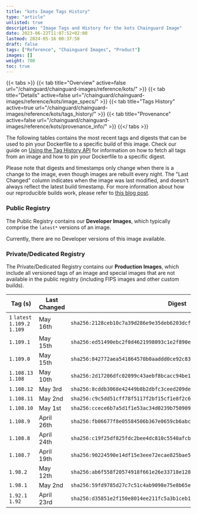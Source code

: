 ```yaml
---
title: "kots Image Tags History"
type: "article"
unlisted: true
description: "Image Tags and History for the kots Chainguard Image"
date: 2023-06-22T11:07:52+02:00
lastmod: 2024-05-16 00:37:58
draft: false
tags: ["Reference", "Chainguard Images", "Product"]
images: []
weight: 700
toc: true
---
```


{{< tabs >}}
{{< tab title="Overview" active=false url="/chainguard/chainguard-images/reference/kots/" >}}
{{< tab title="Details" active=false url="/chainguard/chainguard-images/reference/kots/image_specs/" >}}
{{< tab title="Tags History" active=true url="/chainguard/chainguard-images/reference/kots/tags_history/" >}}
{{< tab title="Provenance" active=false url="/chainguard/chainguard-images/reference/kots/provenance_info/" >}}
{{</ tabs >}}

The following tables contains the most recent tags and digests that can be used to pin your Dockerfile to a specific build of this image. Check our guide on [Using the Tag History API](/chainguard/chainguard-images/using-the-tag-history-api/) for information on how to fetch all tags from an image and how to pin your Dockerfile to a specific digest.

Please note that digests and timestamps only change when there is a change to the image, even though images are rebuilt every night. The "Last Changed" column indicates when the image was last modified, and doesn't always reflect the latest build timestamp. For more information about how our reproducible builds work, please refer to [this blog post](https://www.chainguard.dev/unchained/reproducing-chainguards-reproducible-image-builds).

### Public Registry
The Public Registry contains our **Developer Images**, which typically comprise the `latest*` versions of an image.

Currently, there are no Developer versions of this image available.

### Private/Dedicated Registry
The Private/Dedicated Registry contains our **Production Images**, which include all versioned tags of an image and special images that are not available in the public registry (including FIPS images and other custom builds).

| Tag (s)                         | Last Changed | Digest                                                                    |
|---------------------------------|--------------|---------------------------------------------------------------------------|
|  `1` `latest` `1.109.2` `1.109` | May 16th     | `sha256:2128ceb10c7a39d286e9e35deb6203dcf8edc12f8e70f7198796f4318f1288af` |
|  `1.109.1`                      | May 15th     | `sha256:ed51490ebc2f0d4621998093c1e2f890e053306a46c2c332fa15a0a6399f4935` |
|  `1.109.0`                      | May 15th     | `sha256:842772aea541864570b0aaddd0ce92c83b2c9886a5b9d4f0bcf66aa66373009f` |
|  `1.108.13` `1.108`             | May 10th     | `sha256:2d17206dfc02099c43aebf8bcacc94be171342402cca23c6e240c5641fbca3f3` |
|  `1.108.12`                     | May 3rd      | `sha256:8cddb3068e42449b8b2dbfc3ceed209de4c82902e2c68f3342db3c9dd2e98bb0` |
|  `1.108.11`                     | May 2nd      | `sha256:c9c5dd51cff78f5117f2bf15cf1e8f2c65292dd30698047f6b3057424c74c82b` |
|  `1.108.10`                     | May 1st      | `sha256:ccece6b7a5d1f1e53ac34d0239b750909d730396aab0fb0ccc75bdec663a7cc0` |
|  `1.108.9`                      | April 26th   | `sha256:fb06677f8e05584506b367e0659cb6abc80b564eea9c0a3bb91df60ec6cc93b9` |
|  `1.108.8`                      | April 24th   | `sha256:c19f25df825fdc2bee4dc810c5540afcbbd6b4f1f72aa6c7f28900bd37d91c99` |
|  `1.108.7`                      | April 19th   | `sha256:90224590e14df15e3eee72ecae825bae584acbfb47f605dc06705c2b99a7c4a1` |
|  `1.98.2`                       | May 12th     | `sha256:ab6f558f20574918f661e26e33718e12817de2fc2a109460378c1f54cf27c947` |
|  `1.98.1`                       | May 2nd      | `sha256:59fd9785d27c7c51c4ab9098e75e8b65e1d94d87e85e252153a3f24cea5cb2ff` |
|  `1.92.1` `1.92`                | April 23rd   | `sha256:d35851e2f150e8014ee211fc5a3b1ceb1439b97334fcf55579a1dab889438b9a` |

